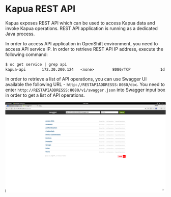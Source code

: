 # Kapua REST API

Kapua exposes REST API which can be used to access Kapua data and invoke Kapua operations. REST API application is running as a dedicated
Java process.

In order to access API application in OpenShift environment, you need to access API service IP. In order to retrieve REST API IP address, 
execute the following command:

    $ oc get service | grep api
    kapua-api       172.30.200.124   <none>        8080/TCP             1d

In order to retrieve a list of API operations, you can use Swagger UI available the following URL - `http://RESTAPIADDRESSS:8080/doc`. You need to
enter `http://RESTAPIADDRESSS:8080/v1/swagger.json` into Swagger input box in order to get a list of API operations.

![REST API page](images/rest-api.png)
